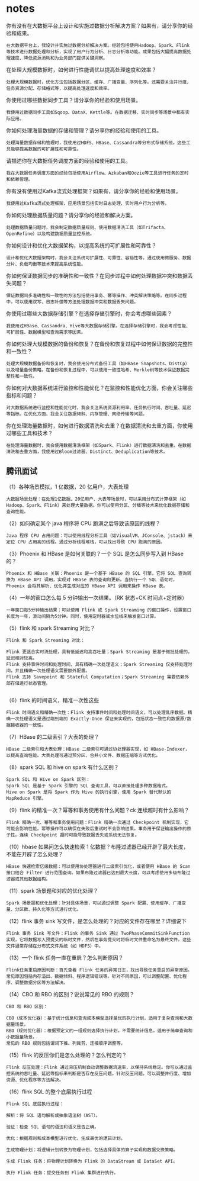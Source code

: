 # notes

你有没有在大数据平台上设计和实施过数据分析解决方案？如果有，请分享你的经验和成果。

```
在大数据平台上，我设计并实施过数据分析解决方案。经验包括使用Hadoop、Spark、Flink等技术进行数据处理和分析，实现了用户行为分析、日志分析等功能。成果包括大幅提高数据处理速度、降低资源消耗和为业务部门提供关键洞察。
```

在处理大规模数据时，如何进行性能调优以提高处理速度和效率？

```
处理大规模数据时，优化方法包括数据分区、缓存、广播变量、序列化等。还需要关注并行度、任务资源分配、存储格式等，以提高处理速度和效率。
```

你使用过哪些数据同步工具？请分享你的经验和使用场景。

```
我使用过数据同步工具如Sqoop、DataX、Kettle等。在数据迁移、实时同步等场景中都有实际应用。
```

你如何处理海量数据的存储和管理？请分享你的经验和使用的工具。

```
处理海量数据存储和管理时，我使用过HDFS、HBase、Cassandra等分布式存储系统。这些工具能够提高数据的可扩展性和可靠性。
```

请描述你在大数据任务调度方面的经验和使用的工具。

```
我在大数据任务调度方面的经验包括使用Airflow、Azkaban和Oozie等工具进行任务的定时和依赖管理。
```

你有没有使用过Kafka流式处理框架？如果有，请分享你的经验和使用场景。

```
我使用过Kafka流式处理框架，应用场景包括实时日志处理、实时用户行为分析等。
```

你如何处理数据质量问题？请分享你的经验和解决方案。

```
处理数据质量问题时，我会制定数据质量规则、使用数据清洗工具（如Trifacta、OpenRefine）以及构建数据质量监控系统。
```

你如何设计和优化大数据架构，以提高系统的可扩展性和可靠性？

```
设计和优化大数据架构时，我会关注系统可扩展性、可靠性、容错性等，通过使用微服务、数据分片、负载均衡等技术来提高系统性能。
```

你如何保证数据同步的准确性和一致性？在同步过程中如何处理数据冲突和数据丢失问题？

```
保证数据同步准确性和一致性的方法包括使用事务、幂等操作、冲突解决策略等。在同步过程中，可以使用双写、日志补偿等方法处理数据冲突和数据丢失问题。
```

你使用过哪些大数据存储引擎？在选择存储引擎时，你会考虑哪些因素？

```
我使用过HBase、Cassandra、Hive等大数据存储引擎。在选择存储引擎时，我会考虑性能、可扩展性、数据模型和查询需求等因素。
```

你如何处理大规模数据的备份和恢复？在备份和恢复过程中如何保证数据的完整性和一致性？

```
处理大规模数据备份和恢复时，我会使用分布式备份工具（如HBase Snapshots、DistCp）以及增量备份策略。在备份和恢复过程中，可以使用一致性哈希、Merkle树等技术保证数据完整性和一致性。
```

你如何对大数据系统进行监控和性能优化？在监控和性能优化方面，你会关注哪些指标和问题？

```
对大数据系统进行监控和性能优化时，我会关注系统资源利用率、任务执行时间、吞吐量、延迟等指标。在优化方面，我会关注数据倾斜、内存管理、网络传输等问题。
```

你在处理海量数据时，如何进行数据清洗和去重？在数据清洗和去重方面，你使用过哪些工具和技术？

```
在处理海量数据时，我会使用数据清洗框架（如Spark、Flink）进行数据清洗和去重。在数据清洗和去重方面，我使用过Bloom过滤器、Distinct、Deduplication等技术。
```

## 腾讯面试




（1）各种场景模拟，1 亿数据，20 亿用户，大表处理
```
大数据场景处理：在处理1亿数据、20亿用户、大表等场景时，可以采用分布式计算框架（如Hadoop、Spark、Flink）来处理大量数据。你可以使用分区、分桶等技术来优化数据存储和查询性能。

```

（2）如何确定某个 java 程序将 CPU 跑满之后导致该原因的线程？
```
Java 程序 CPU 占用问题：可以使用线程分析工具（如VisualVM、JConsole、jstack）来定位 CPU 占用高的线程。通过分析线程堆栈，可以找出导致 CPU 跑满的原因。

```

（3）Phoenix 和 HBase 是如何关联的？一个 SQL 是怎么同步写入到 HBase 的？
```
Phoenix 和 HBase 关联：Phoenix 是一个基于 HBase 的 SQL 引擎，它将 SQL 查询转换为 HBase API 调用，实现对 HBase 表的查询和更新。当执行一个 SQL 语句时，Phoenix 会将其解析、优化并生成对应的 HBase API 调用来操作 HBase 表。

```

（4）一年的窗口怎么每 5 分钟输出一次结果。（RK 状态+CK 时间点+定时器）
```
一年窗口每5分钟输出结果：可以使用 Flink 或 Spark Streaming 的窗口操作，设置窗口长度为一年，滑动间隔为5分钟。同时，使用定时器或水位线来触发窗口计算。

```

（5）flink 和 spark Streaming 对比？
```
Flink 和 Spark Streaming 对比：

Flink 更适合实时流处理，具有低延迟和高吞吐量；Spark Streaming 是基于微批处理的，延迟相对较高。
Flink 支持事件时间和处理时间，具有精确一次处理语义；Spark Streaming 仅支持处理时间，并且精确一次处理语义需要额外配置。
Flink 支持 Savepoint 和 Stateful Computation；Spark Streaming 需要依赖外部存储进行状态管理。


```

（6）flink 的时间语义，精准一次性这些
```
Flink 时间语义和精确一次性：Flink 支持事件时间和处理时间语义，可以处理乱序数据。精确一次处理语义是通过端到端的 Exactly-Once 保证来实现的，包括状态一致性和数据源/数据接收器的一致性。

```

（7）HBase 的二级索引？大表的处理？
```
HBase 二级索引和大表处理：HBase 二级索引可通过协处理器实现，如 HBase-Indexer，以提高查询性能。大表处理可通过预分区、合并小文件、数据压缩等方式优化。

```

（8）spark SQL 和 hive on spark 有什么区别？
```
Spark SQL 和 Hive on Spark 区别：
Spark SQL 是基于 Spark 引擎的 SQL 查询工具，可以直接处理多种数据格式。
Hive on Spark 是将 Spark 作为 Hive 的执行引擎，使用 Spark 替代默认的 MapReduce 引擎。

```

（9）flink 的精准一次？幂等和事务使用有什么问题？ck 连续超时有什么影响？
```
Flink 精确一次、幂等和事务使用问题：Flink 精确一次通过 Checkpoint 机制实现，它可能会影响性能。幂等操作可以确保在失败后重试时不会影响结果。事务用于保证输出操作的原子性。连续 Checkpoint 超时可能导致数据丢失或系统无法恢复。

```

（10）hbase 如果问怎么快速检索 1 亿数据？布隆过滤器已经开辟了最大长度，不能在开辟了怎么处理？
```
HBase 快速检索亿级数据：可以使用协处理器进行二级索引优化，或者使用 HBase 的 Scan 接口结合 Filter 进行范围查询。如果布隆过滤器已达到最大长度，可以考虑使用多级布隆过滤器或其他数据结构。

```

（11）spark 场景题和对应的优化处理？
```
Spark 场景题和优化处理：针对具体场景，可以通过调整 Spark 配置、使用缓存、广播变量、分区数、持久化等方式进行优化。

```

（12）flink 事务 sink 写文件，是怎么处理的？对应的文件存在哪里？详细说下
```
Flink 事务 Sink 写文件：Flink 的事务 Sink 通过 TwoPhaseCommitSinkFunction 实现，它将数据写入预提交的临时文件，然后在事务提交时将临时文件重命名为最终文件。这些文件通常存储在分布式文件系统（如 HDFS）中。

```

（13）一个 flink 任务一直在重启？怎么判断原因？
```
Flink任务重启原因判断：首先查看 Flink 任务的异常日志，找出导致任务重启的异常原因。常见原因包括内存溢出、数据倾斜、程序逻辑错误等。针对不同原因，可以调整配置、优化程序、调整数据分区等方法解决。

```

（14）CBO 和 RBO 的区别？说说常见的 RBO 的规则？
```
CBO 和 RBO 区别：

CBO（成本优化器）：基于统计信息和查询成本模型选择最优的执行计划，适用于复杂查询和大数据量场景。
RBO（规则优化器）：根据预定义的一组规则选择执行计划，不需要统计信息，适用于简单查询和小数据量场景。
常见的 RBO 规则包括谓词下推、列裁剪、连接顺序调整等。

```

（15）flink 的反压你们是怎么处理的？怎么判定的？
```
Flink 反压处理：Flink 通过背压机制自动调整数据流速率，以保持系统稳定。你可以通过监控系统的吞吐量、延迟等指标来判断是否存在反压问题。针对反压问题，可以调整并行度、增加资源、优化程序等方法解决。

```

（16）flink SQL 的整个底层执行过程
```
Flink SQL 底层执行过程：

解析：将 SQL 语句解析成抽象语法树（AST）。

验证：检查 SQL 语句的语法和语义是否正确。

优化：根据规则和成本模型进行优化，生成最优的逻辑计划。

生成物理计划：将逻辑计划转换为物理计划，包括选择具体的算子实现和数据交换策略。

生成 Flink 任务：将物理计划转换为 Flink 的 DataStream 或 DataSet API。

执行 Flink 任务：提交任务到 Flink 集群进行执行。

```



